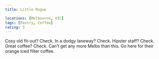 ```yaml
---
title: Little Rogue

locations: [Melbourne, VIC]
tags: [Pastry, Coffee]
rating: 3
---
```


Cosy old fit-out? Check. In a dodgy laneway? Check. Hipster staff? Check. Great coffee? Check. Can’t get any more Melbs than this. Go here for their orange iced filter coffee.